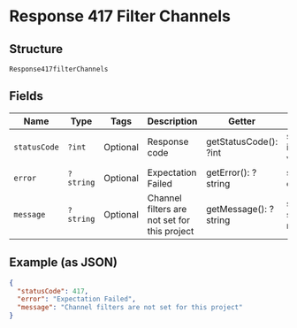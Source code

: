 
# Response 417 Filter Channels

## Structure

`Response417filterChannels`

## Fields

| Name | Type | Tags | Description | Getter | Setter |
|  --- | --- | --- | --- | --- | --- |
| `statusCode` | `?int` | Optional | Response code | getStatusCode(): ?int | setStatusCode(?int statusCode): void |
| `error` | `?string` | Optional | Expectation Failed | getError(): ?string | setError(?string error): void |
| `message` | `?string` | Optional | Channel filters are not set for this project | getMessage(): ?string | setMessage(?string message): void |

## Example (as JSON)

```json
{
  "statusCode": 417,
  "error": "Expectation Failed",
  "message": "Channel filters are not set for this project"
}
```

